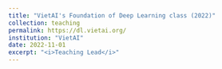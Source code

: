```yaml
---
title: "VietAI's Foundation of Deep Learning class (2022)"
collection: teaching
permalink: https://dl.vietai.org/ 
institution: "VietAI"
date: 2022-11-01
excerpt: "<i>Teaching Lead</i>"
---
```


